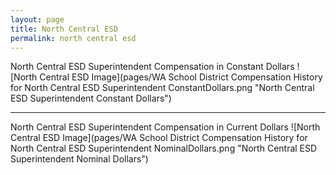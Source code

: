 ```yaml
---
layout: page
title: North Central ESD
permalink: north central esd
---
```



North Central ESD Superintendent Compensation in Constant Dollars
![North Central ESD Image](pages/WA School District Compensation History for North Central ESD Superintendent ConstantDollars.png "North Central ESD Superintendent Constant Dollars")
___

North Central ESD Superintendent Compensation in Current Dollars
![North Central ESD Image](pages/WA School District Compensation History for North Central ESD Superintendent NominalDollars.png "North Central ESD Superintendent Nominal Dollars")